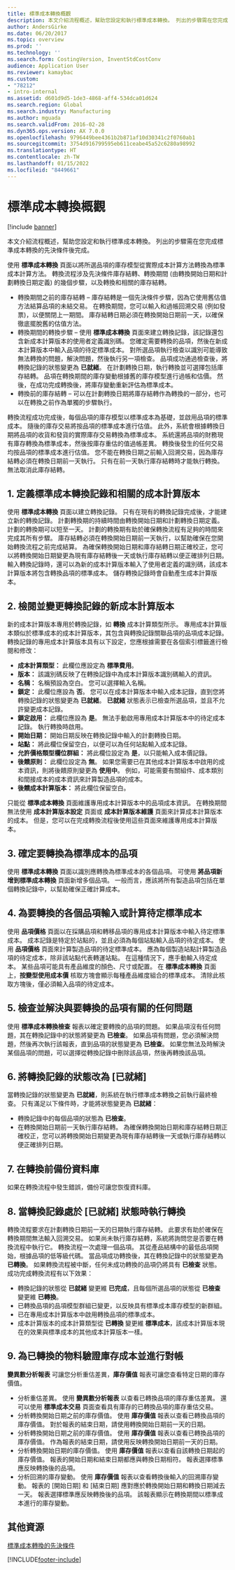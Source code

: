 ```yaml
---
title: 標準成本轉換概觀
description: 本文介紹流程概述，幫助您設定和執行標準成本轉換。 列出的步驟需在您完成標準成本轉換的先決條件後完成。
author: AndersGirke
ms.date: 06/20/2017
ms.topic: overview
ms.prod: ''
ms.technology: ''
ms.search.form: CostingVersion, InventStdCostConv
audience: Application User
ms.reviewer: kamaybac
ms.custom:
- "78212"
- intro-internal
ms.assetid: d601d9d5-1de3-4868-aff4-534dca01d624
ms.search.region: Global
ms.search.industry: Manufacturing
ms.author: mguada
ms.search.validFrom: 2016-02-28
ms.dyn365.ops.version: AX 7.0.0
ms.openlocfilehash: 9796449bee4361b2b871af10d30341c2f0760ab1
ms.sourcegitcommit: 3754d916799595eb611ceabe45a52c6280a98992
ms.translationtype: HT
ms.contentlocale: zh-TW
ms.lasthandoff: 01/15/2022
ms.locfileid: "8449661"
---
```

# <a name="standard-cost-conversion-overview"></a>標準成本轉換概觀

[!include [banner](../includes/banner.md)]

本文介紹流程概述，幫助您設定和執行標準成本轉換。 列出的步驟需在您完成標準成本轉換的先決條件後完成。 

使用 **標準成本轉換** 頁面以將所選品項的庫存模型從實際成本計算方法轉換為標準成本計算方法。 轉換流程涉及先決條件庫存結轉、轉換期間 (由轉換開始日期和計劃轉換日期定義) 的幾個步驟，以及轉換和相關的庫存結轉。

-   轉換期間之前的庫存結轉 – 庫存結轉是一個先決條件步驟，因為它使用舊估值方法結算品項的未結交易。 在轉換期間，您可以輸入和過帳回溯交易 (例如發票)，以便關閉上一期間。 庫存結轉日期必須在轉換開始日期前一天，以確保徹底擺脫舊的估值方法。
-   轉換期間的轉換步驟 – 使用 **標準成本轉換** 頁面來建立轉換記錄，該記錄還包含新成本計算版本的使用者定義識別碼。 您確定需要轉換的品項，然後在新成本計算版本中輸入品項的待定標準成本。 對所選品項執行檢查以識別可能導致無法轉換的問題，解決問題，然後執行另一項檢查。 品項成功通過檢查後，將轉換記錄的狀態變更為 **已就緒**。 在計劃轉換日期，執行轉換並可選擇包括庫存結轉。 品項在轉換期間的庫存變動根據舊的庫存模型進行過帳和估價。 然後，在成功完成轉換後，將庫存變動重新評估為標準成本。
-   轉換前的庫存結轉 – 可以在計劃轉換日期將庫存結轉作為轉換的一部分，也可以在轉換之前作為單獨的步驟執行。

轉換流程成功完成後，每個品項的庫存模型以標準成本為基礎，並啟用品項的標準成本。 隨後的庫存交易將按品項的標準成本進行估值。 此外，系統會根據轉換日期將品項的收貨和發貨的實際庫存交易轉換為標準成本。 系統還將品項的財務現有庫存轉換為標準成本，然後按庫存重估的值過帳差異。 轉換後發生的任何交易均按品項的標準成本進行估值。 您不能在轉換日期之前輸入回溯交易，因為庫存結轉必須在轉換日期前一天執行。 只有在前一天執行庫存結轉時才能執行轉換。 無法取消此庫存結轉。

## <a name="1-define-a-standard-cost-conversion-record-and-the-associated-costing-version"></a>1. 定義標準成本轉換記錄和相關的成本計算版本
使用 **標準成本轉換** 頁面以建立轉換記錄。 只有在現有的轉換記錄完成後，才能建立新的轉換記錄。 計劃轉換期的持續時間由轉換開始日期和計劃轉換日期定義。 計劃的轉換期可以短至一天。 計劃的轉換期有助於確保轉換流程有足夠的時間來完成其所有步驟。 庫存結轉必須在轉換開始日期前一天執行，以幫助確保在您開始轉換流程之前完成結算。 為確保轉換開始日期和庫存結轉日期正確校正，您可以將轉換開始日期變更為現有庫存結轉後一天或執行庫存結轉以便正確排列日期。 輸入轉換記錄時，還可以為新的成本計算版本輸入了使用者定義的識別碼，該成本計算版本將包含轉換品項的標準成本。 儲存轉換記錄時會自動產生成本計算版本。

## <a name="2-review-and-change-the-new-costing-version-for-the-conversion-record"></a>2. 檢閱並變更轉換記錄的新成本計算版本
新的成本計算版本專用於轉換記錄，如 **轉換** 成本計算類型所示。 專用成本計算版本類似於標準成本的成本計算版本，其包含與轉換記錄關聯品項的品項成本記錄。 轉換記錄的專用成本計算版本具有以下設定，您應根據需要在各個索引標籤進行檢閱和修改：

-   **成本計算類型：** 此欄位應設定為 **標準費用**。
-   **版本：** 該識別碼反映了在轉換記錄中為成本計算版本識別碼輸入的資訊。
-   **名稱：** 名稱預設為空白。 您可以選擇輸入名稱。
-   **鎖定：** 此欄位應設為 **否**。 您可以在成本計算版本中輸入成本記錄，直到您將轉換記錄的狀態變更為 **已就緒**。 **已就緒** 狀態表示已檢查所選品項，並且不允許變更成本記錄。
-   **鎖定啟用：** 此欄位應設為 **是**。 無法手動啟用專用成本計算版本中的待定成本記錄。 執行轉換時啟用。
-   **開始日期：** 開始日期反映在轉換記錄中輸入的計劃轉換日期。
-   **站點：** 將此欄位保留空白，以便可以為任何站點輸入成本記錄。
-   **允許價格類型欄位群組：** 將此欄位設定為 **是**，以只能輸入成本價記錄。
-   **後饋原則：** 此欄位設定為 **無**。 如果您需要已在其他成本計算版本中啟用的成本資訊，則將後饋原則變更為 **使用中**。 例如，可能需要有關組件、成本類別和間接成本的成本資訊來計算製造品項的成本。
-   **後饋成本計算版本：** 將此欄位保留空白。

只能從 **標準成本轉換** 頁面維護專用成本計算版本中的品項成本資訊。 在轉換期間無法使用 **成本計算版本設定** 頁面或 **成本計算版本維護** 頁面來計算成本計算版本的成本。 但是，您可以在完成轉換流程後使用這些頁面來維護專用成本計算版本。

## <a name="3-identify-the-items-to-convert-to-standard-cost"></a>3. 確定要轉換為標準成本的品項
使用 **標準成本轉換** 頁面以識別應轉換為標準成本的各個品項。 可使用 **將品項新增到標準成本轉換** 頁面新增多個品項。 一般而言，應該將所有製造品項包括在單個轉換記錄中，以幫助確保正確計算成本。

## <a name="4-enter-or-calculate-the-pending-standard-cost-for-each-item-that-is-being-converted"></a>4. 為要轉換的各個品項輸入或計算待定標準成本
使用 **品項價格** 頁面以在採購品項和轉移品項的專用成本計算版本中輸入待定標準成本。 成本記錄是特定於站點的，並且必須為每個站點輸入品項的待定成本。 使用 **品項價格** 頁面來計算製造品項的待定標準成本。 應為每個製造站點計算製造品項的待定成本，除非該站點代表轉運站點。 在這種情況下，應手動輸入待定成本。 某些品項可能具有產品維度的顏色、尺寸或配置。 在 **標準成本轉換** 頁面上，**按變型使用成本價** 核取方塊會顯示每種產品維度組合的標準成本。 清除此核取方塊後，僅必須輸入品項的待定成本。

## <a name="5-check-and-resolve-any-issues-for-the-items-that-are-being-converted"></a>5. 檢查並解決與要轉換的品項有關的任何問題
使用 **標準成本轉換檢查** 報表以確定要轉換的品項的問題。 如果品項沒有任何問題，其在轉換記錄中的狀態將變更為 **已檢查**。 如果品項有問題，您必須解決問題，然後再次執行該報表，直到品項的狀態變更為 **已檢查**。 如果您無法及時解決某個品項的問題，可以選擇從轉換記錄中刪除該品項，然後再轉換該品項。

## <a name="6-change-the-status-of-the-conversion-record-to-ready"></a>6. 將轉換記錄的狀態改為 [已就緒]
當轉換記錄的狀態變更為 **已就緒**，則系統在執行標準成本轉換之前執行最終檢查。 只有滿足以下條件時，才能將狀態變更為 **已就緒**：

-   轉換記錄中的每個品項的狀態為 **已檢查**。
-   在轉換開始日期前一天執行庫存結轉。 為確保轉換開始日期和庫存結轉日期正確校正，您可以將轉換開始日期變更為現有庫存結轉後一天或執行庫存結轉以便正確排列日期。

## <a name="7-back-up-the-database-before-conversion"></a>7. 在轉換前備份資料庫
如果在轉換流程中發生錯誤，備份可讓您恢復資料庫。

## <a name="8-perform-the-conversion-when-the-conversion-record-has-a-ready-status"></a>8. 當轉換記錄處於 [已就緒] 狀態時執行轉換
轉換流程要求在計劃轉換日期前一天的日期執行庫存結轉。 此要求有助於確保在轉換期間無法輸入回溯交易。 如果尚未執行庫存結轉，系統將詢問您是否要在轉換流程中執行它。 轉換流程一次處理一個品項。 其從產品結構中的最低品項開始，根據品項的低等級代碼。 當品項成功轉換後，其在轉換記錄中的狀態變更為 **已轉換**。 如果轉換流程被中斷，任何未成功轉換的品項仍將具有 **已檢查** 狀態。 成功完成轉換流程有以下效果：

-   轉換記錄的狀態從 **已就緒** 變更維 **已完成**，且每個所選品項的狀態從 **已檢查** 變更維 **已轉換**。
-   已轉換品項的品項模型群組已變更，以反映具有標準成本庫存模型的新群組。
-   已在專用成本計算版本中啟用轉換品項的標準成本。
-   成本計算版本的成本計算類型從 **已轉換** 變更維 **標準成本**，該成本計算版本現在的效果與標準成本的其他成本計算版本一樣。

## <a name="9-validate-and-reconcile-the-inventory-values-for-the-converted-items"></a>9. 為已轉換的物料驗證庫存成本並進行對帳
**變異數分析報表** 可讓您分析重估差異，**庫存價值** 報表可讓您查看特定日期的庫存價值。

-   分析重估差異。 使用 **變異數分析報表** 以查看已轉換品項的庫存重估差異。 還可以使用 **標準成本交易** 頁面查看具有庫存的已轉換品項的庫存重估交易。
-   分析轉換開始日期之前的庫存價值。 使用 **庫存價值** 報表以查看已轉換品項的庫存價值。 對於報表的結束日期，請使用轉換開始日期前一天的日期。
-   分析轉換開始日期之前的庫存價值。 使用 **庫存價值** 報表以查看已轉換品項的庫存價值。 作為報表的結束日期，請使用反映轉換開始日期前一天的日期。
-   分析轉換開始日期的庫存價值。 使用 **庫存價值** 報表以查看自該轉換日期起的庫存價值。 報表的開始日期和結束日期都應與轉換日期相符。 報表選擇標準應反映轉換後的品項。
-   分析回溯的庫存變動。 使用 **庫存價值** 報表以查看轉換後輸入的回溯庫存變動。 報表的 [開始日期] 和 [結束日期] 應對應於轉換開始日期和轉換日期減去一天。 報表選擇標準應反映轉換後的品項。 該報表顯示在轉換期間以標準成本進行的庫存變動。


## <a name="additional-resources"></a>其他資源

[標準成本轉換的先決條件](prerequisites-standard-cost-conversion.md)





[!INCLUDE[footer-include](../../includes/footer-banner.md)]